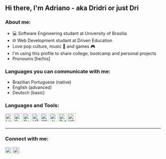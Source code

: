 ## Hi there, I'm Adriano - aka Dridri or just Dri  

### About me:

* 💻 Software Engineering studant at University of Brasília
* 🌐 Web Development studant at Driven Education
* Love pop culture, music 🎸 and games 🎮
* I'm using this profile to share college, bootcamp and personal projects
* Pronoums [he/his]

### Languages you can communicate with me:
* Brazilian Portuguese (native)
* English (advanced)
* Deutsch (basic)

### Languages and Tools:

<img align="left" alt="Linux" width="26px" src="https://cdn.jsdelivr.net/gh/devicons/devicon/icons/linux/linux-original.svg" />
<img align="left" alt="C" width= "26px" src="https://cdn.jsdelivr.net/gh/devicons/devicon/icons/c/c-original.svg" />
<img align="left" alt="C++" width="26px" src="https://cdn.jsdelivr.net/gh/devicons/devicon/icons/cplusplus/cplusplus-original.svg" />
<img align="left" alt="HTML5" width="26px" src="https://cdn.jsdelivr.net/gh/devicons/devicon/icons/html5/html5-original.svg" />
<img align="left" alt="CSS3" width="26px" src="https://cdn.jsdelivr.net/gh/devicons/devicon/icons/css3/css3-original.svg" />
<img align="left" alt="JavaScript" width="26px" src="https://cdn.jsdelivr.net/gh/devicons/devicon/icons/javascript/javascript-original.svg" />
<img align="left" alt="Python" width="26px" src="https://cdn.jsdelivr.net/gh/devicons/devicon/icons/python/python-original.svg" />
<img align="left" alt="VSCode" width="26px" src="https://cdn.jsdelivr.net/gh/devicons/devicon/icons/vscode/vscode-original.svg" />

<br/><br/>

 ---



### Connect with me:
[<img align="left" alt="codeSTACKr | LinkedIn" width="22px" src="https://cdn-icons.flaticon.com/png/512/3256/premium/3256016.png?token=exp=1637115940~hmac=4197f7c900a308e2b166aa9382e549d0" />][linkedin]
[<img align="left" alt="codeSTACKr | Instagram" width="22px" src="https://cdn-icons-png.flaticon.com/512/2111/2111463.png" />][instagram]

[instagram]: https://www.instagram.com/a.drianof/
[linkedin]: https://www.linkedin.com/in/adrianofcc/
